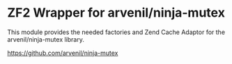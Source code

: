 ZF2 Wrapper for arvenil/ninja-mutex
=============

This module provides the needed factories and Zend Cache Adaptor
for the arvenil/ninja-mutex library.

https://github.com/arvenil/ninja-mutex


